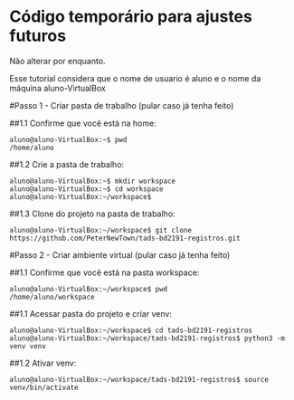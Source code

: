 # Código temporário para ajustes futuros
Não alterar por enquanto.

Esse tutorial considera que o nome de usuario é aluno e o nome da máquina aluno-VirtualBox

#Passo 1 - Criar pasta de trabalho (pular caso já tenha feito)

##1.1 Confirme que você está na home:
```console
aluno@aluno-VirtualBox:~$ pwd
/home/aluno
```

##1.2 Crie a pasta de trabalho:
```console
aluno@aluno-VirtualBox:~$ mkdir workspace
aluno@aluno-VirtualBox:~$ cd workspace
aluno@aluno-VirtualBox:~/workspace$
```

##1.3 Clone do projeto na pasta de trabalho:
```console
aluno@aluno-VirtualBox:~/workspace$ git clone https://github.com/PeterNewTown/tads-bd2191-registros.git
```

#Passo 2 - Criar ambiente virtual (pular caso já tenha feito)

##1.1 Confirme que você está na pasta workspace:
```console
aluno@aluno-VirtualBox:~/workspace$ pwd
/home/aluno/workspace
```

##1.1 Acessar pasta do projeto e criar venv:
```console
aluno@aluno-VirtualBox:~/workspace$ cd tads-bd2191-registros
aluno@aluno-VirtualBox:~/workspace/tads-bd2191-registros$ python3 -m venv venv
```
##1.2 Ativar venv:
```console
aluno@aluno-VirtualBox:~/workspace/tads-bd2191-registros$ source venv/bin/activate
```

